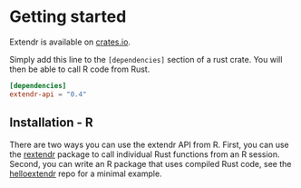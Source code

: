 # Getting started

Extendr is available on [crates.io](https://crates.io/crates/extendr-api).

Simply add this line to the `[dependencies]` section of a rust crate.
You will then be able to call R code from Rust.

```toml
[dependencies]
extendr-api = "0.4"
```

## Installation - R

There are two ways you can use the extendr API from R. First, you can use the [rextendr](https://extendr.github.io/rextendr/) package to call individual Rust functions from an R session. Second, you can write an R package that uses compiled Rust code, see the [helloextendr](https://github.com/extendr/helloextendr) repo for a minimal example.
